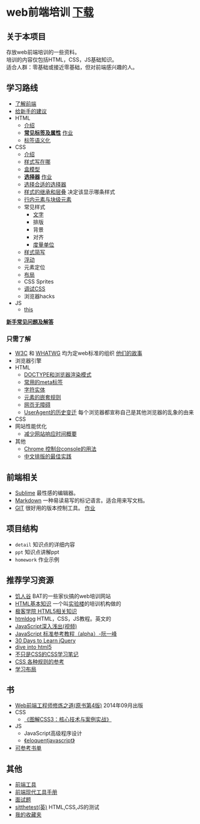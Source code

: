# web前端培训 [下载](https://github.com/iamjoel/front-end-note/archive/master.zip)
## 关于本项目
存放web前端培训的一些资料。    
培训的内容仅包括HTML，CSS，JS基础知识。    
适合人群：零基础或接近零基础，但对前端感兴趣的人。

## 学习路线
* [了解前端](detail/about.md)
* [给新手的建议](detail/suggest.md)
* HTML
    * [介绍](detail/html/intro.md)
    * **[常见标签及属性](detail/html/tag-and-attr.md)** [作业](detail/html/tag-and-attr.md#homework)
    * [标签语义化](detail/html/semantic.md)
* CSS
	* [介绍](detail/css/intro.md)
    * [样式写在哪](detail/css/place.md)
	* [盒模型](detail/css/box-model.md)
	* **[选择器](detail/css/selector.md)** [作业](detail/css/selector.md#homework)
    * [选择合适的选择器](detail/css/choose-selector.md)
    * [样式的继承和层叠](detail/css/inheritance-and-cascade.md) 决定该显示哪条样式
    * [行内元素与块级元素](detail/css/)
	* 常见样式
        * [文字](detail/css/font.md)
        * 排版
        * 背景
        * 对齐
        * [度量单位](http://www.way2tutorial.com/css/reference/type-of-css-measurement-units.php)
    * [样式简写](https://docs.webplatform.org/wiki/guides/css_shorthand)
    * [浮动](detail/css/float/README.md)
    * 元素定位
	* [布局](detail/css/layout.md)
    * CSS Sprites
    * [调试CSS](https://docs.webplatform.org/wiki/tutorials/debugging_css)
    * 浏览器hacks
* JS
    * [this](http://www.cnblogs.com/Wayou/p/all-this.html)

[**新手常见问题及解答**](detail/Q&A.md)

### 只需了解
* [W3C](http://www.chinaw3c.org/about.html) 和 [WHATWG](https://whatwg.org/) 均为定web标准的组织 [他们的故事](detail/W3C&WHATWG.md)
* 浏览器引擎
* HTML
    * [DOCTYPE和浏览器渲染模式](detail/html/quirks-mode-and-standards-mode.md)
    * [常用的meta标签](detail/html/meta.md)
    * [字符实体](detail/html/entities.md)
    * [元素的嵌套规则](detail/html/element-nesting.md)
    * [网页无障碍](others/accessible.md)
    * [UserAgent的历史变迁](http://article.yeeyan.org/view/heart5/19211) 每个浏览器都宣称自己是其他浏览器的乱象的由来
* CSS
* 网站性能优化
    * [减少网站响应时间概要](others/web-speed-up.md)
* 其他
	* [Chrome 控制台console的用法](http://segmentfault.com/blog/shibar/1190000002511877)
    * [中文排版的最佳实践](http://zhuanlan.zhihu.com/FrontendMagazine/19891152)

## 前端相关
* [Sublime](others/sublime.md) 最性感的编辑器。
* [Markdown](others/markdown.md) 一种易读易写的标记语言。适合用来写文档。
* [GIT](others/git.md) 很好用的版本控制工具。 [作业](others/git.md#homework)

## 项目结构
* `detail` 知识点的详细内容
* `ppt` 知识点讲解ppt
* `homework` 作业示例

## 推荐学习资源
* [饥人谷](http://jirengu.com/) BAT的一些家伙搞的web培训网站
* [HTML基本知识](http://www.jianshu.com/notebooks/536331/latest) 一个叫[实验楼](http://www.shiyanlou.com/)的培训机构做的
* [极客学院 HTML5相关知识](http://www.jikexueyuan.com/path/html5/)
* [htmldog](http://htmldog.com/) HTML，CSS，JS教程。英文的
* [JavaScript深入浅出(视频)](http://www.imooc.com/learn/277)
* [JavaScript 标准参考教程（alpha）-阮一峰](http://javascript.ruanyifeng.com/)
* [30 Days to Learn jQuery](http://code.tutsplus.com/courses/30-days-to-learn-jquery)
* [dive into html5](http://diveintohtml5.info/table-of-contents.html)
* [不只是CSS的CSS学习笔记](http://segmentfault.com/bookmark/1230000002426520)
* [CSS 各种规则的参考](http://tympanus.net/codrops/css_reference/)
* [学习布局](http://zh.learnlayout.com/)

## 书
* [Web前端工程师修炼之道(原书第4版)](http://book.douban.com/subject/26258171/) 2014年09月出版
* CSS
    * [《图解CSS3：核心技术与案例实战》](http://www.w3cplus.com/book-comment.html)
* JS
    * JavaScript高级程序设计
    * [《eloquentjavascript》](http://eloquentjavascript.net)
* [可参考书单](http://www.douban.com/doulist/2772859/)

## 其他
* [前端工具](https://github.com/codylindley/frontend-tools)
* [前端现代工具手册](https://github.com/tooling/book-of-modern-frontend-tooling)
* [面试题](https://github.com/h5bp/Front-end-Developer-Interview-Questions/tree/master/Translations/Chinese)
* [sitthetest(英)](https://sitthetest.com/tests) HTML,CSS,JS的测试
* [我的收藏夹](bookmark.md)
